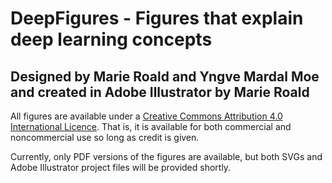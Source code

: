# DeepFigures - Figures that explain deep learning concepts
## Designed by Marie Roald and Yngve Mardal Moe and created in Adobe Illustrator by Marie Roald

All figures are available under a [Creative Commons Attribution 4.0 International Licence](https://creativecommons.org/licenses/by/4.0/). That is, it is available for both commercial and noncommercial use so long as credit is given.

Currently, only PDF versions of the figures are available, but both SVGs and Adobe Illustrator project files will be provided shortly.
